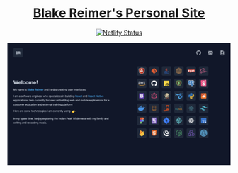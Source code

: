 <h1 align="center">
  <a href="https://blakereimer.com" target="_blank">
    Blake Reimer's Personal Site
  </a>
</h1>
<p align="center">
  <a href="https://app.netlify.com/sites/blakereimer/deploys" target="_blank">
    <img src="https://api.netlify.com/api/v1/badges/1963b488-7b78-48c9-9e2d-6fb5e47ab3af/deploy-status" alt="Netlify Status" />
  </a>
</p>

![demo](https://raw.githubusercontent.com/ApolloEagle/personal-site/main/src/assets/demo.png)
